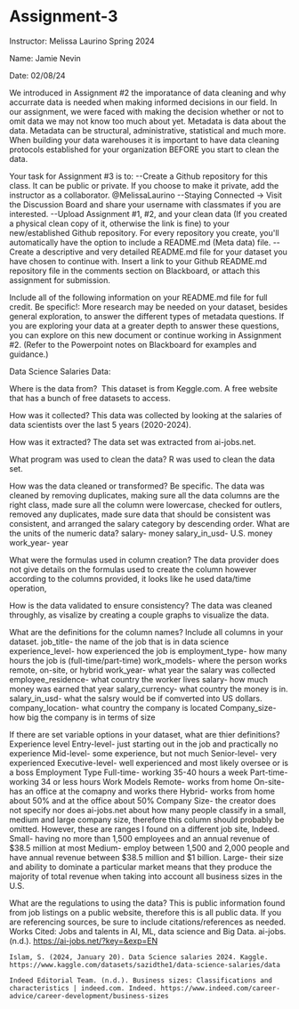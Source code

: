 # Assignment-3


Instructor: Melissa Laurino
Spring 2024

Name: Jamie Nevin

Date: 02/08/24

We introduced in Assignment #2 the imporatance of data cleaning and why accurrate data is needed when making informed decisions in our field. In our assignment, we were faced with making the decision whether or not to omit data we may not know too much about yet.
Metadata is data about the data. Metadata can be structural, administrative, statistical and much more.
When building your data warehouses it is important to have data cleaning protocols established for your organization BEFORE you start to clean the data.

Your task for Assignment #3 is to:
--Create a Github repository for this class. It can be public or private. If you choose to make it private, add the instructor as a collaborator. @MelissaLaurino
--Staying Connected -> Visit the Discussion Board and share your username with classmates if you are interested.
--Upload Assignment #1, #2, and your clean data (If you created a physical clean copy of it, otherwise the link is fine) to your new/established Github repository. For every repository you create, you'll automatically have the option to include a README.md (Meta data) file.
--Create a descriptive and very detailed README.md file for your dataset you have chosen to continue with. Insert a link to your Github README.md repository file in the comments section on Blackboard, or attach this assignment for submission.

Include all of the following information on your README.md file for full credit. Be specific!:
More research may be needed on your dataset, besides general exploration, to answer the different types of metadata questions. If you are exploring your data at a greater depth to answer these questions, you can explore on this new document or continue working in Assignment #2.
(Refer to the Powerpoint notes on Blackboard for examples and guidance.)

Data Science Salaries Data:

Where is the data from? ​
This dataset is from Keggle.com. A free website that has a bunch of free datasets to access. 

How was it collected?​
This data was collected by looking at the salaries of data scientists over the last 5 years (2020-2024). 

How was it extracted?​
The data set was extracted from ai-jobs.net. 

What program was used to clean the data?​
R was used to clean the data set. 

How was the data cleaned or transformed? Be specific.​
The data was cleaned by removing duplicates, making sure all the data columns are the right class, made sure all the column were lowercase, checked for outlers, removed any duplicates, made sure data that should be consistent was consistent, and arranged the salary category by descending order. 
What are the units of the numeric data?​
salary- money
salary_in_usd- U.S. money
work_year- year

What were the formulas used in column creation?​
The data provider does not give details on the formulas used to create the column however according to the columns provided, it looks like he used data/time operation, 

How is the data validated to ensure consistency?​
The data was cleaned throughly, as visalize by creating a couple graphs to visualize the data. 

What are the definitions for the column names? Include all columns in your dataset.​
job_title- the name of the job that is in data science
experience_level- how experienced the job is 
employment_type- how many hours the job is (full-time/part-time)
work_models- where the person works remote, on-site, or hybrid
work_year- what year the salary was collected
employee_residence- what country the worker lives
salary- how much money was earned that year
salary_currency- what country the money is in.
salary_in_usd- what the salsry would be if comverted into US dollars.
company_location- what country the company is located
Company_size- how big the company is in terms of size 

If there are set variable options in your dataset, what are thier definitions? ​
Experience level
    Entry-level- just starting out in the job and practically no experience
    Mid-level- some experience, but not much
    Senior-level- very experienced
    Executive-level- well experienced and most likely oversee or is a boss
Employment Type
    Full-time- working 35-40 hours a week
    Part-time- working 34 or less hours
Work Models
    Remote- works from home
    On-site- has an office at the comapny and works there
    Hybrid- works from home about 50% and at the office about 50%
Company Size- the creator does not specify nor does ai-jobs.net about how many people classify in a small, medium and large company size, therefore this column should probably be omitted. However, these are ranges I found on a different job site, Indeed. 
    Small- having no more than 1,500 employees and an annual revenue of $38.5 million at most
    Medium- employ between 1,500 and 2,000 people and have annual revenue between $38.5 million and $1 billion.
    Large- their size and ability to dominate a particular market means that they produce the majority of total revenue when taking
    into account all business sizes in the U.S.
    
What are the regulations to using the data? 
This is public information found from job listings on a public website, therefore this is all public data. 
If you are referencing sources, be sure to include citations/references as needed.
Works Cited:
    Jobs and talents in AI, ML, data science and Big Data. ai-jobs. (n.d.). https://ai-jobs.net/?key=&exp=EN 
    
    Islam, S. (2024, January 20). Data Science salaries 2024. Kaggle. https://www.kaggle.com/datasets/sazidthe1/data-science-salaries/data 
    
    Indeed Editorial Team. (n.d.). Business sizes: Classifications and characteristics | indeed.com. Indeed. https://www.indeed.com/career-advice/career-development/business-sizes 
